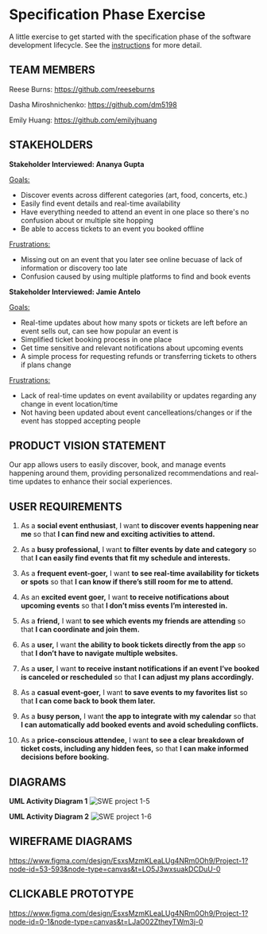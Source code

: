 # Specification Phase Exercise

A little exercise to get started with the specification phase of the software development lifecycle. See the [instructions](instructions.md) for more detail.

## TEAM MEMBERS

Reese Burns: https://github.com/reeseburns

Dasha Miroshnichenko: https://github.com/dm5198

Emily Huang: https://github.com/emilyjhuang

## STAKEHOLDERS

**Stakeholder Interviewed: Ananya Gupta**

<ins>Goals:</ins>
- Discover events across different categories (art, food, concerts, etc.)
- Easily find event details and real-time availability
- Have everything needed to attend an event in one place so there's no confusion about or multiple site hopping
- Be able to access tickets to an event you booked offline

<ins>Frustrations:</ins>
- Missing out on an event that you later see online becuase of lack of information or discovery too late
- Confusion caused by using multiple platforms to find and book events 

**Stakeholder Interviewed: Jamie Antelo**

<ins>Goals:</ins>
-  Real-time updates about how many spots or tickets are left before an event sells out, can see how popular an event is
-  Simplified ticket booking process in one place
-  Get time sensitive and relevant notifications about upcoming events
-  A simple process for requesting refunds or transferring tickets to others if plans change
  
<ins>Frustrations:</ins>
- Lack of real-time updates on event availability or updates regarding any change in event location/time
- Not having been updated about event cancelleations/changes or if the event has stopped accepting people 

## PRODUCT VISION STATEMENT

Our app allows users to easily discover, book, and manage events happening around them, providing personalized recommendations and real-time updates to enhance their social experiences.

## USER REQUIREMENTS

1. As a **social event enthusiast**, I want **to discover events happening near me** so that **I can find new and exciting activities to attend.** 

2. As a **busy professional,** I want **to filter events by date and category** so that **I can easily find events that fit my schedule and interests.**

3. As a **frequent event-goer,** I want **to see real-time availability for tickets or spots** so that **I can know if there’s still room for me to attend.**

4. As an **excited event goer,** I want **to receive notifications about upcoming events** so that **I don’t miss events I’m interested in.** 

5. As a **friend,** I want **to see which events my friends are attending** so that **I can coordinate and join them.**

 6. As a **user,** I want **the ability to book tickets directly from the app** so that **I don’t have to navigate multiple websites.** 

7. As a **user,** I want **to receive instant notifications if an event I’ve booked is canceled or rescheduled** so that **I can adjust my plans accordingly.**

8. As a **casual event-goer,** I want **to save events to my favorites list** so that **I can come back to book them later.**

9. As a **busy person,** I want **the app to integrate with my calendar** so that **I can automatically add booked events and avoid scheduling conflicts.**

10. As a **price-conscious attendee,** I want **to see a clear breakdown of ticket costs, including any hidden fees,** so that **I can make informed decisions before booking.**


## DIAGRAMS
**UML Activity Diagram 1**
![SWE project 1-5](https://github.com/user-attachments/assets/6a6f6549-ac1c-4bc0-b152-6b5e31bd3d94)


**UML Activity Diagram 2**
![SWE project 1-6](https://github.com/user-attachments/assets/cb7a90fd-abb7-4688-a9a7-e0cdcc935dfc)


## WIREFRAME DIAGRAMS
https://www.figma.com/design/EsxsMzmKLeaLUg4NRm0Oh9/Project-1?node-id=53-593&node-type=canvas&t=LO5J3wxsuakDCDuU-0


## CLICKABLE PROTOTYPE
https://www.figma.com/design/EsxsMzmKLeaLUg4NRm0Oh9/Project-1?node-id=0-1&node-type=canvas&t=LJaO02ZtheyTWm3j-0
